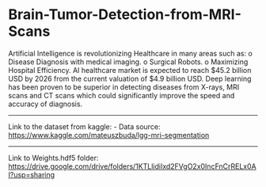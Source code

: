 # Brain-Tumor-Detection-from-MRI-Scans
Artificial Intelligence is revolutionizing Healthcare in many areas such as:
  o Disease Diagnosis with medical imaging. 
  o Surgical Robots. 
  o Maximizing Hospital Efficiency.
AI healthcare market is expected to reach $45.2 billion USD by 2026 from the current valuation of $4.9 billion USD. 
Deep learning has been proven to be superior in detecting diseases from X-rays, MRI scans and CT scans which could significantly improve the speed and accuracy of diagnosis.


_________________________________________________________

Link to the dataset from kaggle: - Data source: https://www.kaggle.com/mateuszbuda/lgg-mri-segmentation
_________________________________________________________

Link to Weights.hdf5 folder: https://drive.google.com/drive/folders/1KTLlidiIxd2FVgO2x0IncFnCrRELx0AI?usp=sharing
